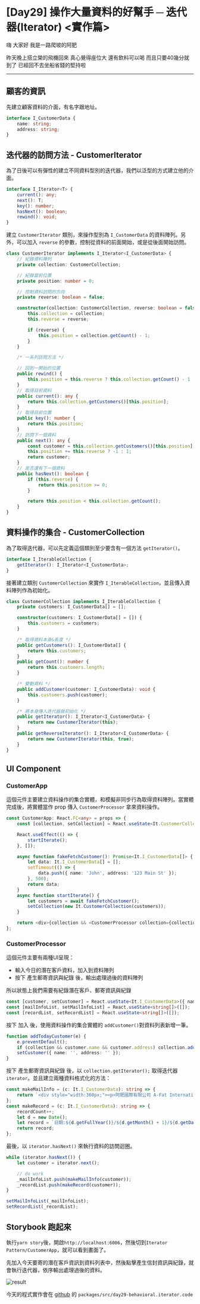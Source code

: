 # [Day29] 操作大量資料的好幫手 ─ 迭代器(Iterator) <實作篇>

嗨 大家好 我是一路爬坡的阿肥

昨天晚上搭立榮的飛機回來
真心覺得座位大 還有飲料可以喝
而且只要40幾分就到了
已經回不去坐船省錢的堅持啦

---

## 顧客的資訊
先建立顧客資料的介面，有名字跟地址。
```typescript
interface I_CustomerData {
    name: string;
    address: string;
}
```

## 迭代器的訪問方法 - CustomerIterator
為了日後可以有彈性的建立不同資料型別的迭代器，我們以泛型的方式建立他的介面。
```typescript
interface I_Iterator<T> {
    current(): any;
    next(): T;
    key(): number;
    hasNext(): boolean;
    rewind(): void;
}
```

建立 `CustomerIterator` 類別，來操作型別為 `I_CustomerData` 的資料陣列。另外，可以加入 `reverse` 的參數，控制從資料的前面開始，或是從後面開始訪問。
```typescript
class CustomerIterator implements I_Iterator<I_CustomerData> {
    // 紀錄資料陣列
    private collection: CustomerCollection;

    // 紀錄當前位置
    private position: number = 0;

    // 控制資料訪問的方向
    private reverse: boolean = false;

    constructor(collection: CustomerCollection, reverse: boolean = false) {
        this.collection = collection;
        this.reverse = reverse;

        if (reverse) {
            this.position = collection.getCount() - 1;
        }
    }

    /* 一系列訪問方法 */

    // 回到一開始的位置
    public rewind() {
        this.position = this.reverse ? this.collection.getCount() - 1 : 0;
    }
    // 取得目前資料
    public current(): any {
        return this.collection.getCustomers()[this.position];
    }
    // 取得目前位置
    public key(): number {
        return this.position;
    }
    // 訪問下一個資料
    public next(): any {
        const customer = this.collection.getCustomers()[this.position];
        this.position += this.reverse ? -1 : 1;
        return customer;
    }
    // 是否還有下一個資料
    public hasNext(): boolean {
        if (this.reverse) {
            return this.position >= 0;
        }

        return this.position < this.collection.getCount();
    }
}
```

## 資料操作的集合 - CustomerCollection
為了取得迭代器，可以先定義這個類別至少要含有一個方法 `getIterator()`。
```typescript
interface I_IterableCollection {
    getIterator(): I_Iterator<I_CustomerData>;
}
```

接著建立類別 `CustomerCollection` 來實作 `I_IterableCollection`，並且傳入資料陣列作為初始化。
```typescript
class CustomerCollection implements I_IterableCollection {
    private customers: I_CustomerData[] = [];

    constructor(customers: I_CustomerData[] = []) {
        this.customers = customers;
    }

    /* 取得資料本身&長度 */
    public getCustomers(): I_CustomerData[] {
        return this.customers;
    }
    public getCount(): number {
        return this.customers.length;
    }

    /* 變動資料 */
    public addCustomer(customer: I_CustomerData): void {
        this.customers.push(customer);
    }

    /* 將本身傳入迭代器做初始化 */
    public getIterator(): I_Iterator<I_CustomerData> {
        return new CustomerIterator(this);
    }
    public getReverseIterator(): I_Iterator<I_CustomerData> {
        return new CustomerIterator(this, true);
    }
}
```

## UI Component
### CustomerApp
這個元件主要建立資料操作的集合實體，和模擬非同步行為取得資料陣列。當實體完成後，將實體當作 prop 傳入 `CustomerProcessor` 拿來資料操作。
```typescript
const CustomerApp: React.FC<any> = props => {
    const [collection, setCollection] = React.useState<It.CustomerCollection>(null);

    React.useEffect(() => {
        startIterate();
    }, []);

    async function fakeFetchCustomer(): Promise<It.I_CustomerData[]> {
        let data: It.I_CustomerData[] = [];
        setTimeout(() => {
            data.push({ name: 'John', address: '123 Main St' });
        }, 500);
        return data;
    }
    async function startIterate() {
        let customers = await fakeFetchCustomer();
        setCollection(new It.CustomerCollection(customers));
    }

    return <div>{collection && <CustomerProcessor collection={collection} />}</div>;
};
```
### CustomerProcessor
這個元件主要有兩種UI呈現：
- 輸入今日的潛在客戶資料，加入到資料陣列
- 按下 產生郵寄資訊與紀錄 後，輸出處理過後的資料陣列

所以狀態上我們需要有紀錄潛在客戶、郵寄資訊與紀錄
```typescript
const [customer, setCustomer] = React.useState<It.I_CustomerData>({ name: '', address: '' });
const [mailInfoList, setMailInfoList] = React.useState<string[]>([]);
const [recordList, setRecordList] = React.useState<string[]>([]);
```

按下 加入 後，使用資料操作的集合實體的 `addCustomer()`對資料列表新增一筆。
```typescript
function addTodayCustomer(e) {
    e.preventDefault();
    if (collection && customer.name && customer.address) collection.addCustomer(customer);
    setCustomer({ name: '', address: '' });
}
```

按下 產生郵寄資訊與紀錄 後，以 `collection.getIterator();` 取得迭代器 `iterator`。並且建立兩種資料格式化的方法：
```typescript
const makeMailInfo = (c: It.I_CustomerData): string => {
    return `<div style="width:360px;"><p>阿肥國際有限公司 A-Fat International Co. Ltd<br /></p><p style="text-align:center; font-size: 20px;"><br />${c.name} 收</p><p style="text-align:right;">收件人地址:${c.address}</p></div>`;
};
const makeRecord = (c: It.I_CustomerData): string => {
    recordCount++;
    let d = new Date();
    let record = `日期:${d.getFullYear()}/${d.getMonth() + 1}/${d.getDate()} 編號: ${recordCount} 姓名:${c.name}`;
    return record;
};
```

最後，以 `iterator.hasNext()` 來執行資料的訪問迴圈。
```typescript
while (iterator.hasNext()) {
    let customer = iterator.next();

    // do work
    _mailInfoList.push(makeMailInfo(customer));
    _recordList.push(makeRecord(customer));
}

setMailInfoList(_mailInfoList);
setRecordList(_recordList);
```

## Storybook 跑起來

執行`yarn story`後，開啟`http://localhost:6006`，然後切到`Iterator Pattern/CustomerApp`，就可以看到畫面了。

先加入今天要寄的潛在客戶資訊到資料列表中，然後點擊產生信封資訊與紀錄，就會執行迭代器，依序輸出處理過後的資料。

![result](https://i.imgur.com/KMb8Kvr.gif)

今天的程式實作會在 [github](https://github.com/showwell0120/Design-Pattern-Typescript-React) 的 `packages/src/day29-behavioral.iterator.code`
